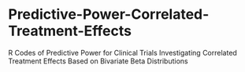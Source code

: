 # Predictive-Power-Correlated-Treatment-Effects
R Codes of Predictive Power for Clinical Trials Investigating Correlated Treatment Effects Based on Bivariate Beta Distributions
